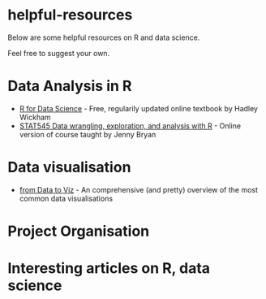 # helpful-resources

Below are some helpful resources on R and data science.

Feel free to suggest your own.

# Data Analysis in R
 - [R for Data Science](https://r4ds.had.co.nz/) - Free, regularily updated online textbook by Hadley Wickham
 - [STAT545 Data wrangling, exploration, and analysis with R](https://stat545.com/) - Online version of course taught by Jenny Bryan
 
# Data visualisation
- [from Data to Viz](https://www.data-to-viz.com/) - An comprehensive (and pretty) overview of the most common data visualisations

# Project Organisation

# Interesting articles on R, data science
